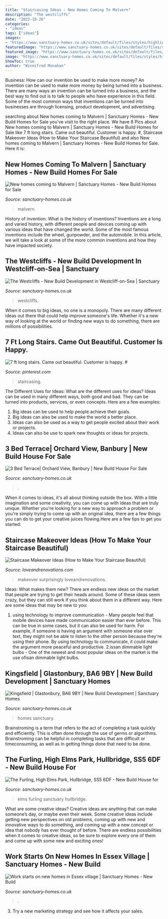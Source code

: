 ```yaml
---
title: "Staircasing Ideas - New Homes Coming To Malvern"
description: "The westcliffs"
date: "2022-10-26"
categories:
- "ideas"
tags: ["ideas"]
images:
- "https://www.sanctuary-homes.co.uk/sites/default/files/styles/highlight/public/quick_media/high-elms-the-furling-header.jpg?itok=FpnYAM6R"
featuredImage: "https://www.sanctuary-homes.co.uk/sites/default/files/styles/highlight/public/quick_media/New-homes-coming-to-Malvern.jpg?itok=FwSosCBX"
featured_image: "https://www.sanctuary-homes.co.uk/sites/default/files/styles/highlight/public/quick_media/New-homes-coming-to-Malvern.jpg?itok=FwSosCBX"
image: "https://www.sanctuary-homes.co.uk/sites/default/files/styles/highlight/public/quick_media/anchor-lane-potential-banner.jpg?itok=esmCKyBz"
ShowToc: true
author: "Winnifred Monahan"
---
```



Business: How can our invention be used to make more money?
An invention can be used to make more money by being turned into a business. There are many ways an invention can be turned into a business, and the best way to find out is to talk to people who have experience in this field. Some of the most common ways that inventions can be turned into businesses are through licensing, product development, and advertising.

	

		
searching about New homes coming to Malvern | Sanctuary Homes - New Build Homes for Sale you've visit to the right place. We have 8 Pics about New homes coming to Malvern | Sanctuary Homes - New Build Homes for Sale like 7 ft long stairs. Came out beautiful. Customer is happy. #, Staircase Makeover Ideas (How to Make Your Staircase Beautiful) and also New homes coming to Malvern | Sanctuary Homes - New Build Homes for Sale. Here it is:
		
    
## New Homes Coming To Malvern | Sanctuary Homes - New Build Homes For Sale

<img loading=lazy src="https://www.sanctuary-homes.co.uk/sites/default/files/styles/highlight/public/quick_media/New-homes-coming-to-Malvern.jpg?itok=FwSosCBX" onerror="this.onerror=null;this.src='https://tse1.mm.bing.net/th?id=OIP.0C4UixLa9jE9bE6IXZMQlAHaDg&amp;pid=15.1';" alt="New homes coming to Malvern | Sanctuary Homes - New Build Homes for Sale">

_Source: sanctuary-homes.co.uk_

>malvern. 

	

History of invention: What is the history of inventions?
Inventions are a long and varied history, with different people and devices coming up with various ideas that have changed the world. Some of the most famous inventions include the wheel, gunpowder, and the automobile. In this article, we will take a look at some of the more common inventions and how they have impacted society.

    
## The Westcliffs - New Build Development In Westcliff-on-Sea | Sanctuary

<img loading=lazy src="https://www.sanctuary-homes.co.uk/sites/default/files/styles/highlight/public/quick_media/westcliffs-essex-cgi-header-image.jpg?itok=Uia13_hc" onerror="this.onerror=null;this.src='https://tse2.mm.bing.net/th?id=OIP.iXun4b96KmQU2iprzhcM8AHaDg&amp;pid=15.1';" alt="The Westcliffs - New Build Development in Westcliff-on-Sea | Sanctuary">

_Source: sanctuary-homes.co.uk_

>westcliffs. 

	

When it comes to big ideas, no one is a monopoly. There are many different ideas out there that could help improve someone's life. Whether it's a new way of looking at the world or finding new ways to do something, there are millions of possibilities. 

    
## 7 Ft Long Stairs. Came Out Beautiful. Customer Is Happy. #

<img loading=lazy src="https://i.pinimg.com/originals/86/d5/90/86d590c34ec3a04786356de0620d2ce9.jpg" onerror="this.onerror=null;this.src='https://tse3.mm.bing.net/th?id=OIP.h1aH3u6mA1cnvSep51Wv0QHaHa&amp;pid=15.1';" alt="7 ft long stairs. Came out beautiful. Customer is happy. #">

_Source: pinterest.com_

>staircasing. 

	

The Different Uses for Ideas: What are the different uses for ideas?
Ideas can be used in many different ways, both good and bad. They can be turned into products, services, or even concepts. Here are a few examples:
1. Big ideas can be used to help people achieve their goals. 
2. Big ideas can also be used to make the world a better place. 
3. Ideas can also be used as a way to get people excited about their work or projects. 
4. Ideas can also be use to spark new thoughts or ideas for projects.

    
## 3 Bed Terrace| Orchard View, Banbury | New Build House For Sale

<img loading=lazy src="https://www.sanctuary-homes.co.uk/sites/default/files/styles/highlight/public/quick_media/orchard-view-3-bedroom-terraced-house-cgi.jpg?itok=YAg-9_Je" onerror="this.onerror=null;this.src='https://tse3.mm.bing.net/th?id=OIP.JgHLag0iqUIzLuewlPA2PwHaDg&amp;pid=15.1';" alt="3 Bed Terrace| Orchard View, Banbury | New Build House For Sale">

_Source: sanctuary-homes.co.uk_

>. 

	

When it comes to ideas, it's all about thinking outside the box. With a little imagination and some creativity, you can come up with ideas that are truly unique. Whether you're looking for a new way to approach a problem or you're simply trying to come up with an original idea, there are a few things you can do to get your creative juices flowing.Here are a few tips to get you started:

    
## Staircase Makeover Ideas (How To Make Your Staircase Beautiful)

<img loading=lazy src="https://cdn.statically.io/img/www.loveandrenovations.com/wp-content/uploads/2016/08/StaircaseTransformations.jpg?quality=100&amp;f=auto" onerror="this.onerror=null;this.src='https://tse4.mm.bing.net/th?id=OIP.5yN4P0KL69xCTI7WLX3-7gHaLG&amp;pid=15.1';" alt="Staircase Makeover Ideas (How to Make Your Staircase Beautiful)">

_Source: loveandrenovations.com_

>makeover surprisingly loveandrenovations. 

	

Ideas: What makes them new?
There are endless new ideas on the market that people are trying to get their heads around. Some of these ideas seem crazy, but they can still work if you think about them in a different way. Here are some ideas that may be new to you: 
1. using technology to improve communication - Many people feel that mobile devices have made communication easier than ever before. This can be true in some cases, but it can also be used for harm. For example, if someone is having an argument with someone else over text, they might not be able to listen to the other person because they're using their phone. By using technology to communicate, it could make the argument more peaceful and productive. 
2.issan dimmable light bulbs - One of the newest and most popular ideas on the market is the use ofisan dimmable light bulbs.

    
## Kingsfield | Glastonbury, BA6 9BY | New Build Development | Sanctuary Homes

<img loading=lazy src="https://www.sanctuary-homes.co.uk/sites/default/files/quick_media/glastonbury-cgi-teaser-may-2019.jpg" onerror="this.onerror=null;this.src='https://tse3.mm.bing.net/th?id=OIP.XKakcCy0-KHYTGwVy4DkhwHaIp&amp;pid=15.1';" alt="Kingsfield | Glastonbury, BA6 9BY | New Build Development | Sanctuary Homes">

_Source: sanctuary-homes.co.uk_

>homes sanctuary. 

	

Brainstroming is a term that refers to the act of completing a task quickly and efficiently. This is often done through the use of germs or algorithms. Brainstroming can be helpful in completing tasks that are difficult or timeconsuming, as well as in getting things done that need to be done.

    
## The Furling, High Elms Park, Hullbridge, SS5 6DF - New Build House For

<img loading=lazy src="https://www.sanctuary-homes.co.uk/sites/default/files/styles/highlight/public/quick_media/high-elms-the-furling-header.jpg?itok=FpnYAM6R" onerror="this.onerror=null;this.src='https://tse4.mm.bing.net/th?id=OIP.DgKfcFpVwNrtOsafpFAQfgHaDg&amp;pid=15.1';" alt="The Furling, High Elms Park, Hullbridge, SS5 6DF - New Build House for">

_Source: sanctuary-homes.co.uk_

>elms furling sanctuary hullbridge. 

	

What are some creative ideas?
Creative ideas are anything that can make someone’s day, or maybe even their week. Some creative ideas include getting new perspectives on old problems, coming up with new and innovative ways to do something, and coming up with a new concept or idea that nobody has ever thought of before. There are endless possibilities when it comes to creative ideas, so be sure to explore every one of them and come up with some new and exciting ones!

    
## Work Starts On New Homes In Essex Village | Sanctuary Homes - New Build

<img loading=lazy src="https://www.sanctuary-homes.co.uk/sites/default/files/styles/highlight/public/quick_media/anchor-lane-potential-banner.jpg?itok=esmCKyBz" onerror="this.onerror=null;this.src='https://tse4.mm.bing.net/th?id=OIP.EOTXiISt5cy-9rwwe4vNwgHaDg&amp;pid=15.1';" alt="Work starts on new homes in Essex village | Sanctuary Homes - New Build">

_Source: sanctuary-homes.co.uk_

>. 

	

3. Try a new marketing strategy and see how it affects your sales.

